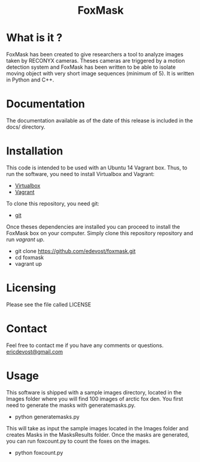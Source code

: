<center> <h1>FoxMask</h1> </center>

What is it ?
==============
FoxMask has been created to give researchers a tool to
analyze images taken by RECONYX cameras. Theses cameras
are triggered by a motion detection system and FoxMask has
been written to be able to isolate moving object with very
short image sequences (minimum of 5). It is written in
Python and C++.

Documentation
=============
The documentation available as of the date of this release is
included in the docs/ directory.

Installation
=============
This code is intended to be used with an Ubuntu 14 Vagrant box.
Thus, to run the software, you need to install Virtualbox and Vagrant:
- [Virtualbox](https://www.virtualbox.org/)
- [Vagrant](https://www.vagrantup.com/)

To clone this repository, you need git:
- [git](https://git-scm.com/)

Once theses dependencies are installed you can proceed to install
the FoxMask box on your computer. Simply clone this repository
repository and run *vagrant up*.

- git clone https://github.com/edevost/foxmask.git
- cd foxmask
- vagrant up

Licensing
=========
Please see the file called LICENSE

Contact
=======
Feel free to contact me if you have any comments or questions.
ericdevost@gmail.com

Usage
=====
This software is shipped with a sample images directory, located
in the Images folder where you will find 100 images of arctic fox den.
You first need to generate the masks with generatemasks.py.
- python generatemasks.py

This will take as input the sample images located in the Images folder
and creates Masks in the MasksResults folder. Once the masks are
generated, you can run foxcount.py to count the foxes on the images.

- python foxcount.py
